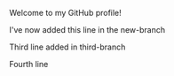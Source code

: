 Welcome to my GitHub profile!

I've now added this line in the new-branch

Third line added in third-branch

Fourth line
